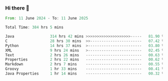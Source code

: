 ### Hi there 👋

<!--
**luoxuanzao/luoxuanzao** is a ✨ _special_ ✨ repository because its `README.md` (this file) appears on your GitHub profile.

Here are some ideas to get you started:

- 🔭 I’m currently working on ...
- 🌱 I’m currently learning ...
- 👯 I’m looking to collaborate on ...
- 🤔 I’m looking for help with ...
- 💬 Ask me about ...
- 📫 How to reach me: ...
- 😄 Pronouns: ...
- ⚡ Fun fact: ...
-->

<!--START_SECTION:waka-->

```rust
From: 11 June 2024 - To: 11 June 2025

Total Time: 384 hrs 5 mins

Java                314 hrs 42 mins >>>>>>>>>>>>>>>>>>>>-----   81.90 %
C                   28 hrs 30 mins  >>-----------------------   07.42 %
Python              14 hrs 37 mins  >------------------------   03.80 %
XML                 9 hrs 24 mins   >------------------------   02.45 %
Text                2 hrs 26 mins   -------------------------   00.63 %
Properties          2 hrs 22 mins   -------------------------   00.62 %
Markdown            2 hrs 7 mins    -------------------------   00.55 %
Groovy              1 hr 33 mins    -------------------------   00.41 %
Java Properties     1 hr 14 mins    -------------------------   00.32 %
```

<!--END_SECTION:waka-->